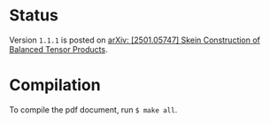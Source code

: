 # Status

Version `1.1.1` is posted on [arXiv: [2501.05747] Skein Construction of Balanced Tensor Products](https://arxiv.org/abs/2501.05747).

# Compilation

To compile the pdf document, run `$ make all`.
